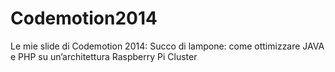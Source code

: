 # Codemotion2014
Le mie slide di Codemotion 2014: Succo di lampone: come ottimizzare JAVA e PHP su un’architettura Raspberry Pi Cluster
